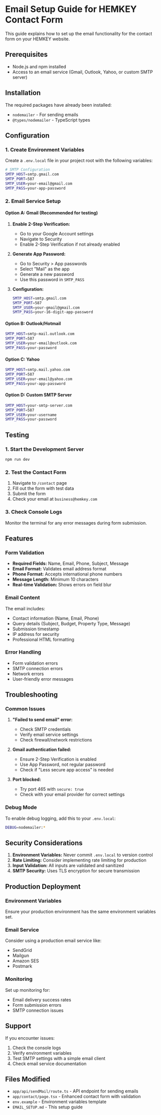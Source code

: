 # Email Setup Guide for HEMKEY Contact Form

This guide explains how to set up the email functionality for the contact form on your HEMKEY website.

## Prerequisites

- Node.js and npm installed
- Access to an email service (Gmail, Outlook, Yahoo, or custom SMTP server)

## Installation

The required packages have already been installed:
- `nodemailer` - For sending emails
- `@types/nodemailer` - TypeScript types

## Configuration

### 1. Create Environment Variables

Create a `.env.local` file in your project root with the following variables:

```bash
# SMTP Configuration
SMTP_HOST=smtp.gmail.com
SMTP_PORT=587
SMTP_USER=your-email@gmail.com
SMTP_PASS=your-app-password
```

### 2. Email Service Setup

#### Option A: Gmail (Recommended for testing)

1. **Enable 2-Step Verification:**
   - Go to your Google Account settings
   - Navigate to Security
   - Enable 2-Step Verification if not already enabled

2. **Generate App Password:**
   - Go to Security > App passwords
   - Select "Mail" as the app
   - Generate a new password
   - Use this password in `SMTP_PASS`

3. **Configuration:**
   ```bash
   SMTP_HOST=smtp.gmail.com
   SMTP_PORT=587
   SMTP_USER=your-gmail@gmail.com
   SMTP_PASS=your-16-digit-app-password
   ```

#### Option B: Outlook/Hotmail

```bash
SMTP_HOST=smtp-mail.outlook.com
SMTP_PORT=587
SMTP_USER=your-email@outlook.com
SMTP_PASS=your-password
```

#### Option C: Yahoo

```bash
SMTP_HOST=smtp.mail.yahoo.com
SMTP_PORT=587
SMTP_USER=your-email@yahoo.com
SMTP_PASS=your-app-password
```

#### Option D: Custom SMTP Server

```bash
SMTP_HOST=your-smtp-server.com
SMTP_PORT=587
SMTP_USER=your-username
SMTP_PASS=your-password
```

## Testing

### 1. Start the Development Server

```bash
npm run dev
```

### 2. Test the Contact Form

1. Navigate to `/contact` page
2. Fill out the form with test data
3. Submit the form
4. Check your email at `business@hemkey.com`

### 3. Check Console Logs

Monitor the terminal for any error messages during form submission.

## Features

### Form Validation
- **Required Fields:** Name, Email, Phone, Subject, Message
- **Email Format:** Validates email address format
- **Phone Format:** Accepts international phone numbers
- **Message Length:** Minimum 10 characters
- **Real-time Validation:** Shows errors on field blur

### Email Content
The email includes:
- Contact information (Name, Email, Phone)
- Query details (Subject, Budget, Property Type, Message)
- Submission timestamp
- IP address for security
- Professional HTML formatting

### Error Handling
- Form validation errors
- SMTP connection errors
- Network errors
- User-friendly error messages

## Troubleshooting

### Common Issues

1. **"Failed to send email" error:**
   - Check SMTP credentials
   - Verify email service settings
   - Check firewall/network restrictions

2. **Gmail authentication failed:**
   - Ensure 2-Step Verification is enabled
   - Use App Password, not regular password
   - Check if "Less secure app access" is needed

3. **Port blocked:**
   - Try port 465 with `secure: true`
   - Check with your email provider for correct settings

### Debug Mode

To enable debug logging, add this to your `.env.local`:

```bash
DEBUG=nodemailer:*
```

## Security Considerations

1. **Environment Variables:** Never commit `.env.local` to version control
2. **Rate Limiting:** Consider implementing rate limiting for production
3. **Input Validation:** All inputs are validated and sanitized
4. **SMTP Security:** Uses TLS encryption for secure transmission

## Production Deployment

### Environment Variables
Ensure your production environment has the same environment variables set.

### Email Service
Consider using a production email service like:
- SendGrid
- Mailgun
- Amazon SES
- Postmark

### Monitoring
Set up monitoring for:
- Email delivery success rates
- Form submission errors
- SMTP connection issues

## Support

If you encounter issues:
1. Check the console logs
2. Verify environment variables
3. Test SMTP settings with a simple email client
4. Check email service documentation

## Files Modified

- `app/api/sendMail/route.ts` - API endpoint for sending emails
- `app/contact/page.tsx` - Enhanced contact form with validation
- `env.example` - Environment variables template
- `EMAIL_SETUP.md` - This setup guide

